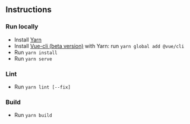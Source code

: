 ## Instructions

### Run locally
- Install [Yarn](https://yarnpkg.com/pt-BR/docs/install)
- Install [Vue-cli (beta version)](https://github.com/vuejs/vue-cli) with Yarn: run `yarn global add @vue/cli`
- Run `yarn install`
- Run `yarn serve`

### Lint
- Run `yarn lint [--fix]`

### Build
- Run `yarn build`

